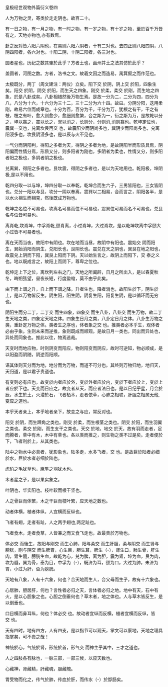 皇极经世观物外篇衍义卷四

人为万物之灵，寄类於走走阴也。故百二十。

有一日之物，有一月之物，有一时之物，有一岁之物，有十岁之物，至於百千万皆有之，天地亦物也,亦有数焉。

卦之反对皆六阳六阴也，在易则六阳六阴者，十有二对也。去四正则八阳四阴，八阴四阳者，各六对也。十阳二阴，十阴二阳者，各三对也。

圆者星也，历纪之数其肇於此乎？方者土也，画州并土之法其仿於此乎？

盖圆者，河图之数。方者，洛书之文。故羲文因之而造易，禹箕叙之而作范也。

太极既分，两丁（周文建注：两仪）立矣。阳下交 於阴，阴上交 於阳，四象生矣。阳交 於阴，阴交 於阳，而生天之四象。刚交 於柔，柔交 於刚，而生地之四象，於是八卦成矣。八卦相错然後万物生焉。是故一分为二，二分为四，四分为八，八分为十六，十六分为三十二，三十二分为六十四。故曰。分阴分阳，迭用柔刚，故易六位而成章也。十分为百，百分为千，千分为万，犹根之有干，干之有枝，枝之有叶，愈大则愈少，愈细则愈繁，合之斯为一，衍之斯为万，是故乾以分之，坤以翕之，震以长之，巽以消之，长则分，分则消,消则翕也。乾坤定位也，震巽一交也，兑离坎艮再交 也，故震阳少而阴尚多也，巽阴少而阳尚多也，兑离阳浸多也，坎艮阴浸多也，是以辰与火不见也。

一气分而阴阳判，得阳之多者为天，得阴之多者为地，是故阴阳半而形质具焉，阴阳偏而性情分焉，形质又分，则多阳者为刚也，多阴者为柔也，性情又分，则多阳者阳之极也，多阴者阴之极也。

兑离巽，得阳之多者也。艮坎震，得阴之多者也，是以为天地用也。乾阳极，坤阴极,是以不用也。

乾四分取一以与坤，坤四分取一以奉乾，乾坤合而生六子，三男皆阳也，三女皆阴也。兑分一阳以与艮，坎分一阴以奉离，震巽以二相易，合而言之，阴阳各半，是以水火相生而相克，然後既成万物也。

乾坤之名位不可易也，坎离名可易而位不可易也，震巽位可易而名不可易也，兑艮名与位皆可易也。

离肖乾,坎肖坤，中孚肖乾,颐肖离，小过肖坤，大过肖坎，是以乾坤坎离中孚颐大小过皆不可易者也。

离在天而当夜，故阳中有阴也。坎在地而当昼，故阴中有阳也。震始交 阴而阳生，巽始消阳而阴生，兑阳长也，艮阴长也。震兑在天之阴也，巽艮在地之阳也，故震兑上阴而下阳，巽艮上阳而下阴。天以始生言之，故阴上而阳下，交 泰之义也。地以既成言之，故阳上而阴下，尊卑之位也。

乾坤定上下之位，离坎列左右之门，天地之所阖辟，日月之所出入，是以春夏秋冬，晦朔弦望，昼夜长短，行度盈缩，莫不由乎此矣。

由下而上谓之升，自上而下谓之降。升者生也，降者消也，故阳生於下，阴生於上，是以万物皆反生。阴生阳，阳生阴，阴复生阳，阳复生阴，是以循环而无穷也。

阴阳生而分二丁，二丁交 而生四象，四象交 而生八卦，八卦交 而生万物，故二丁生天地之类，四象定天地之体。四象生日月之类，八卦定日月之体。八卦生万物之类，重卦定万物之体。类者生之序也，体者象之交 也。推类者必本乎生，观体者必由乎象。生则未来而逆推，象则既成而顺观。是故日月一类也，同出而异处也，异处而同象也。推此以往，物焉逃哉。

天变时而地应物，时则阴变而阳应，物则阳变而阴应，故时可逆知，物必顺成，是以阳盈而阴随，阴逆而阳顺。

语其体则天分而为地，地分而为万物，而道不可分也。其终则万物归地，地归天，天归道，是以君子贵道也。

有变则必有应也，故变於内者应於外，变於外者应於内，变於下者应於上，变於上者应於下也。天变而日应之，故变者从天，而应者法日也。是以日纪乎星，月会於辰，水生於土，火潜於石，飞者栖木，走者依草，心肺之相联，肝胆之相属无他,变应之道也。

本乎天者亲上，本乎地者亲下，故变之与应，常反对也。

阳交 於阴，而生蹄角之类也。刚交 於柔，而生根茎之类也。阴交 於阳，而生羽翼之类也。柔交 於刚，而生支干之类也。天交 於地，地交 於天，故有羽而走者，足而腾者，草中有木，木中有草也。各以类而推之，则生物之类不过是矣。走者便於下，飞者利於上，从其类也。

陆中之物水中必具者，犹影象也，陆多走，水多飞者，交 也。是故巨於陆者必细於水，巨於水者必细於陆也。

虎豹之毛犹草也，鹰隼之羽犹木也。

木者星之子，是以果实象之。

叶阴也，华实阳也。枝叶软而根干坚也。

人之骨巨而体繁，木之干巨而枝叶繁，应天地之数也。

动者体横，植者体纵，人宜横而反纵也。

飞者有翅，走者有趾，人之两手翅也,两足趾也。

飞者食木，走者食草，人皆兼之而又食飞走也，故最贵於万物也。

体必交 而後生，故阳与刚交 而生心肺，阳与柔交 而生肝胆，柔与阴交 而生肾与膀胱，刚与阴交 而生脾胃，心生目，胆生耳，脾生（-），肾生口，肺生骨，肝生肉，胃生髓，膀胱生血，故乾为心，兑为脾，离为胆，震为肾，坤为血，艮为肉，坎为髓，巽为骨，泰为目，中孚为（-），既济为耳，颐为口，大过为肺，未济为胃，小过为肝，否为膀胱。

天地有八象，人有十六象，何也？合天地而生人，合父母而生子，故有十六象也。

心居肺，胆居肝，何也？言性者必归之天，言体者必归之地。地中有天，石中有火，是以心胆象之也。心胆之倒垂何也？草木者，地之体也。人与草木皆反生，是以倒垂也。

口目横而鼻耳纵，何也？体必交 也。故动者宜纵而反横，植者宜横而反纵，皆交 也。

天有四时，地有四方，人有四支，是以指节可以观天，掌文可以察地，天地之理具指掌矣，可不贵之哉！

神统於心，气统於肾，形统於首，形气交 而神主乎其中，三才之道也。

人之四肢各有脉也，一脉三部，一部三候，以应天数也。

心藏神，肾藏精，肝藏魂，胆藏魄。

胃受物而化之，传气於肺，传血於肝，而传水（-）於脬肠矣。


